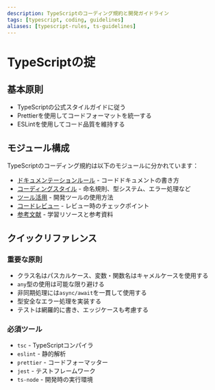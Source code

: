 ```yaml
---
description: TypeScriptのコーディング規約と開発ガイドライン
tags: [typescript, coding, guidelines]
aliases: [typescript-rules, ts-guidelines]
---
```


# TypeScriptの掟

## 基本原則

- TypeScriptの公式スタイルガイドに従う
- Prettierを使用してコードフォーマットを統一する
- ESLintを使用してコード品質を維持する

## モジュール構成

TypeScriptのコーディング規約は以下のモジュールに分かれています：

- [ドキュメンテーションルール](typescript/tsdoc.md) - コードドキュメントの書き方
- [コーディングスタイル](typescript/tsstyle.md) - 命名規則、型システム、エラー処理など
- [ツール活用](typescript/tstools.md) - 開発ツールの使用方法
- [コードレビュー](typescript/tsreview.md) - レビュー時のチェックポイント
- [参考文献](typescript/tsrefs.md) - 学習リソースと参考資料

## クイックリファレンス

### 重要な原則

- クラス名はパスカルケース、変数・関数名はキャメルケースを使用する
- `any`型の使用は可能な限り避ける
- 非同期処理には`async/await`を一貫して使用する
- 型安全なエラー処理を実装する
- テストは網羅的に書き、エッジケースも考慮する

### 必須ツール

- `tsc` - TypeScriptコンパイラ
- `eslint` - 静的解析
- `prettier` - コードフォーマッター
- `jest` - テストフレームワーク
- `ts-node` - 開発時の実行環境
